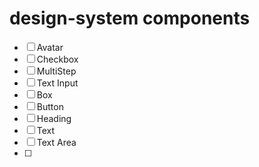# design-system components

- [ ]  Avatar
- [ ]  Checkbox
- [ ]  MultiStep
- [ ]  Text Input
- [ ]  Box
- [ ]  Button
- [ ]  Heading
- [ ]  Text
- [ ]  Text Area
- [ ]  
